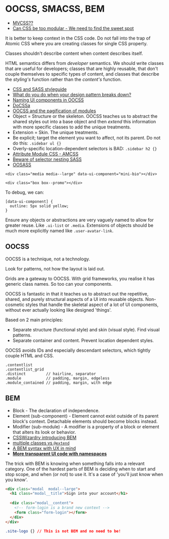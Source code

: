 # OOCSS, SMACSS, BEM

* [MVCSS??](http://mvcss.github.io/resources/)
* [Can CSS be too modular - We need to find the sweet spot](http://csswizardry.com/2015/03/can-css-be-too-modular/)

It is better to keep context in the CSS code. Do not fall into the trap of Atomic CSS where you are creating classes for single CSS property.

Classes shouldn't describe content when content describes itself.

HTML semantics differs from *developer* semantics. We should write classes that are useful for developers; classes that are highly reusable, that don't couple themselves to specific types of content, and classes that describe the *styling's* function rather than the *content's* function.

* [CSS and SASS styleguide](http://www.sitepoint.com/css-sass-styleguide/)
* [What do you do when your design pattern breaks down?](http://css-tricks.com/design-pattern-breaks/)
* [Naming UI components in OOCSS](http://csswizardry.com/2014/03/naming-ui-components-in-oocss/)
* [DoCSSa](http://docssa.info/)
* [OOCSS and the pagification of modules](http://www.edenspiekermann.com/blog/oocss-and-the-pagification-of-modules)
* Object = Structure or the skeleton. OOCSS teaches us to abstract the shared styles out into a base object and then *extend* this information with more specific classes to add the unique treatments.
* Extension = Skin. The unique treatments.
* Be explicit; target the element you want to affect, not its parent. Do not do this: `.sidebar ul {}`
* Overly-specific location-dependent selectors is BAD: `.sidebar h2 {}`
* [Attribute Module CSS - AMCSS](http://glenmaddern.com/articles/introducing-am-css)
* [Beware of selector nesting SASS](http://www.sitepoint.com/beware-selector-nesting-sass/)
* [OOSASS](http://thesassway.com/intermediate/using-object-oriented-css-with-sass)

```
<div class="media media--large" data-ui-component="mini-bio"></div>

<div class="box box--promo"></div>
```

To debug, we can:

```
[data-ui-component] {
  outline: 5px solid yellow;
}
```

Ensure any objects or abstractions are very vaguely named to allow for greater reuse. Like `.ui-list` or `.media`. Extensions of objects should be much more explicitly named like `.user-avatar-link`.

## OOCSS

OOCSS is a technique, not a technology.

Look for patterns, not how the layout is laid out.

Grids are a gateway to OOCSS. With grid frameworks, you realise it has generic class names. So too can your components.

OOCSS is fantastic in that it teaches us to abstract out the repetitive, shared, and purely structural aspects of a UI into reusable objects. Non-cosmetic styles that handle the skeletal aspect of a lot of UI components, without ever actually looking like designed 'things'.

Based on 2 main principles:

* Separate structure (functional style) and skin (visual style). Find visual patterns.
* Separate container and content. Prevent location dependent styles.

OOCSS avoids IDs and especially descendant selectors, which tightly couple HTML and CSS.

```
.contentlist
.contentlist_grid
.distinct         // hairline, separator
.module           // padding, margin, edgeless
.module_contained // padding, margin, with edge
```

## BEM

* Block - The declaration of independence.
* Element (sub-component) - Element cannot exist outside of its parent block's context. Detachable elements should become blocks instead.
* Modifier (sub-module) - A modifier is a property of a block or element that alters its look or behavior.
* [CSSWizardry introducing BEM](http://csswizardry.com/2013/01/mindbemding-getting-your-head-round-bem-syntax/)
* [multiple classes vs `@extend`](http://bensmithett.com/bem-modifiers-multiple-classes-vs-extend/)
* [A BEM syntax with UX in mind](http://simurai.com/blog/2013/10/24/BEM-syntax-with-ux-in-mind/)
* [**More transparent UI code with namespaces**](http://csswizardry.com/2015/03/more-transparent-ui-code-with-namespaces/)

The trick with BEM is knowing when something falls into a relevant category. One of the hardest parts of BEM is deciding when to start and stop scope, and when (or not) to use it. It's a case of 'you'll just know when you know'.

```html
<div class="modal  modal--large">
  <h1 class="modal__title">Sign into your account</h1>
  
  <div class="modal__content">
    <!-- form-login is a brand new context -->
    <form class="form-login"></form>
  </div>
</div>
```

```css
.site-logo {} // This is not BEM and no need to be!
```